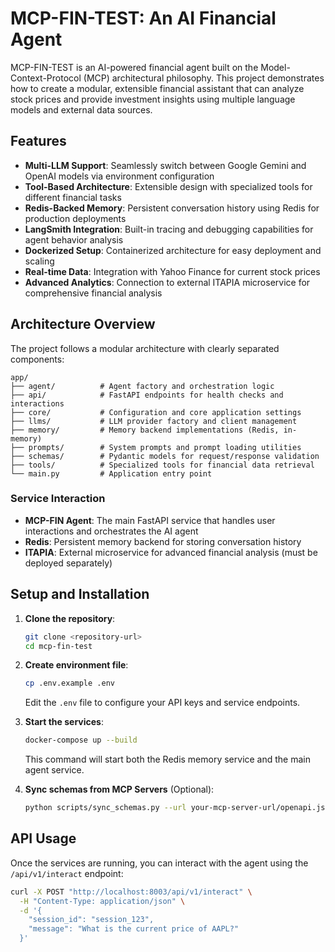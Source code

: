 # MCP-FIN-TEST: An AI Financial Agent

MCP-FIN-TEST is an AI-powered financial agent built on the Model-Context-Protocol (MCP) architectural philosophy. This project demonstrates how to create a modular, extensible financial assistant that can analyze stock prices and provide investment insights using multiple language models and external data sources.

## Features

- **Multi-LLM Support**: Seamlessly switch between Google Gemini and OpenAI models via environment configuration
- **Tool-Based Architecture**: Extensible design with specialized tools for different financial tasks
- **Redis-Backed Memory**: Persistent conversation history using Redis for production deployments
- **LangSmith Integration**: Built-in tracing and debugging capabilities for agent behavior analysis
- **Dockerized Setup**: Containerized architecture for easy deployment and scaling
- **Real-time Data**: Integration with Yahoo Finance for current stock prices
- **Advanced Analytics**: Connection to external ITAPIA microservice for comprehensive financial analysis

## Architecture Overview

The project follows a modular architecture with clearly separated components:

```
app/
├── agent/          # Agent factory and orchestration logic
├── api/            # FastAPI endpoints for health checks and interactions
├── core/           # Configuration and core application settings
├── llms/           # LLM provider factory and client management
├── memory/         # Memory backend implementations (Redis, in-memory)
├── prompts/        # System prompts and prompt loading utilities
├── schemas/        # Pydantic models for request/response validation
├── tools/          # Specialized tools for financial data retrieval
└── main.py         # Application entry point
```

### Service Interaction

- **MCP-FIN Agent**: The main FastAPI service that handles user interactions and orchestrates the AI agent
- **Redis**: Persistent memory backend for storing conversation history
- **ITAPIA**: External microservice for advanced financial analysis (must be deployed separately)

## Setup and Installation

1. **Clone the repository**:
   ```bash
   git clone <repository-url>
   cd mcp-fin-test
   ```

2. **Create environment file**:
   ```bash
   cp .env.example .env
   ```
   Edit the `.env` file to configure your API keys and service endpoints.

3. **Start the services**:
   ```bash
   docker-compose up --build
   ```

   This command will start both the Redis memory service and the main agent service.

4. **Sync schemas from MCP Servers** (Optional):
   ```bash
   python scripts/sync_schemas.py --url your-mcp-server-url/openapi.json --output app/tools/your-tool/schemas.py
   ```

## API Usage

Once the services are running, you can interact with the agent using the `/api/v1/interact` endpoint:

```bash
curl -X POST "http://localhost:8003/api/v1/interact" \
  -H "Content-Type: application/json" \
  -d '{
    "session_id": "session_123",
    "message": "What is the current price of AAPL?"
  }'
```